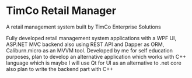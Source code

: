 # TimCo Retail Manager
A retail management system built by TimCo Enterprise Solutions

Fully developed retail management system applications with a WPF UI, ASP.NET MVC backend also using REST API and Dapper as ORM, Caliburn.micro as an MVVM tool. Developed by me for self education purposes, plan to develop an alternative application which works with C++ language which is maybe I will use Qt for UI as an alternative to .net core also plan to write the backend part with C++ 
